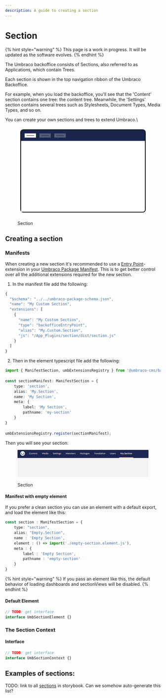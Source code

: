 ```yaml
---
description: A guide to creating a section
---
```


# Section

{% hint style="warning" %}
This page is a work in progress. It will be updated as the software evolves.
{% endhint %}

The Umbraco backoffice consists of Sections, also referred to as Applications, which contain Trees.

Each section is shown in the top navigation ribbon of the Umbraco Backoffice.

For example, when you load the backoffice, you'll see that the 'Content' section contains one tree: the content tree. Meanwhile, the 'Settings' section contains several trees such as Stylesheets, Document Types, Media Types, and so on.

You can create your own sections and trees to extend Umbraco.\

<figure><img src="../../../.gitbook/assets/section.svg" alt=""><figcaption><p>Section</p></figcaption></figure>

## **Creating a section**

### **Manifests**

When creating a new section it's recommended to use a [Entry Point](../../extension-registry/entry-point.md)-extension in your [Umbraco Package Manifest](../../package-manifest.md). This is to get better control over all the additional extensions required for the new section.

1. In the manifest file add the following:

```typescript
{
  "$schema": "../../umbraco-package-schema.json",
  "name": "My Custom Section",
  "extensions": [
    {
      "name": "My Custom Section",
      "type": "backofficeEntryPoint",
      "alias": "My.Custom.Section",
      "js": "/App_Plugins/section/dist/section.js"
    }
  ]
}
```

2. Then in the element typescript file add the following:

```typescript
import { ManifestSection, umbExtensionsRegistry } from '@umbraco-cms/backoffice/extension-registry';

const sectionManifest: ManifestSection = {
    type: 'section',
    alias: 'My.Section',
    name: 'My Section',
    meta: {
        label: 'My Section',
        pathname: 'my-section'
    }
}

umbExtensionsRegistry.register(sectionManifest);
```

Then you will see your section:

<figure><img src="../../../.gitbook/assets/section-empty.png" alt=""><figcaption><p>Section</p></figcaption></figure>

#### **Manifest with empty element**&#x20;

If you prefer a clean section you can use an element with a default export, and load the element like this:

```typescript
const section : ManifestSection = {
    type: "section",
    alias: "Empty.Section",
    name : 'Empty Section',
    element : () => import('./empty-section.element.js'),
    meta : {
        label : 'Empty Section',
        pathname : 'empty-section'
    }
}
```

{% hint style="warning" %}
If you pass an element like this, the default behavior of loading dashboards and sectionViews will be disabled.
{% endhint %}

#### **Default Element**

```typescript
// TODO: get interface
interface UmbSectionElement {}
```

### The Section Context <a href="#the-section-context" id="the-section-context"></a>

#### **Interface**

```typescript
// TODO: get interface
interface UmbSectionContext {}
```

## Examples of sections: <a href="#examples-of-sections" id="examples-of-sections"></a>

TODO: link to all [sections](https://apidocs.umbraco.com/v14/ui/?path=/docs/umb-section-main--docs) in storybook. Can we somehow auto-generate this list?
